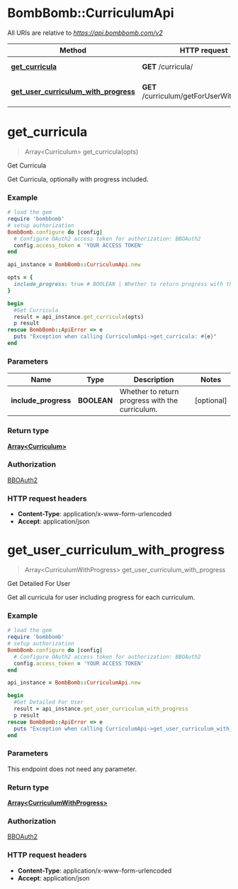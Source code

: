 # BombBomb::CurriculumApi

All URIs are relative to *https://api.bombbomb.com/v2*

Method | HTTP request | Description
------------- | ------------- | -------------
[**get_curricula**](CurriculumApi.md#get_curricula) | **GET** /curricula/ | Get Curricula
[**get_user_curriculum_with_progress**](CurriculumApi.md#get_user_curriculum_with_progress) | **GET** /curriculum/getForUserWithProgress | Get Detailed For User


# **get_curricula**
> Array&lt;Curriculum&gt; get_curricula(opts)

Get Curricula

Get Curricula, optionally with progress included.

### Example
```ruby
# load the gem
require 'bombbomb'
# setup authorization
BombBomb.configure do |config|
  # Configure OAuth2 access token for authorization: BBOAuth2
  config.access_token = 'YOUR ACCESS TOKEN'
end

api_instance = BombBomb::CurriculumApi.new

opts = { 
  include_progress: true # BOOLEAN | Whether to return progress with the curriculum.
}

begin
  #Get Curricula
  result = api_instance.get_curricula(opts)
  p result
rescue BombBomb::ApiError => e
  puts "Exception when calling CurriculumApi->get_curricula: #{e}"
end
```

### Parameters

Name | Type | Description  | Notes
------------- | ------------- | ------------- | -------------
 **include_progress** | **BOOLEAN**| Whether to return progress with the curriculum. | [optional] 

### Return type

[**Array&lt;Curriculum&gt;**](Curriculum.md)

### Authorization

[BBOAuth2](../README.md#BBOAuth2)

### HTTP request headers

 - **Content-Type**: application/x-www-form-urlencoded
 - **Accept**: application/json



# **get_user_curriculum_with_progress**
> Array&lt;CurriculumWithProgress&gt; get_user_curriculum_with_progress

Get Detailed For User

Get all curricula for user including progress for each curriculum.

### Example
```ruby
# load the gem
require 'bombbomb'
# setup authorization
BombBomb.configure do |config|
  # Configure OAuth2 access token for authorization: BBOAuth2
  config.access_token = 'YOUR ACCESS TOKEN'
end

api_instance = BombBomb::CurriculumApi.new

begin
  #Get Detailed For User
  result = api_instance.get_user_curriculum_with_progress
  p result
rescue BombBomb::ApiError => e
  puts "Exception when calling CurriculumApi->get_user_curriculum_with_progress: #{e}"
end
```

### Parameters
This endpoint does not need any parameter.

### Return type

[**Array&lt;CurriculumWithProgress&gt;**](CurriculumWithProgress.md)

### Authorization

[BBOAuth2](../README.md#BBOAuth2)

### HTTP request headers

 - **Content-Type**: application/x-www-form-urlencoded
 - **Accept**: application/json



